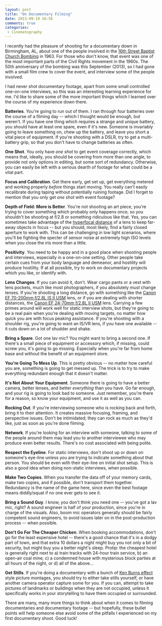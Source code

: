 ```yaml
---
layout: post
title: "On Documentary Filming"
date: 2013-09-19 16:58
comments: true
categories: 
 - Cinematography
---
```


I recently had the pleasure of shooting for a documentary down in
Birmingham, AL, about one of the people involved in the 
[16th Street Baptist Church Bombing](http://www.nps.gov/nr/travel/civilrights/al11.htm)
in 1963. For those who don't know, that event was one of the most
important parts of the Civil Rights movement in the 1960s. The
50th anniversary of the bombing was this September (2013), so I had
gone with a small film crew to cover the event, and interview some of
the people involved.

I had never shot documentary footage, apart from some small controlled
one-on-one interviews, so this was an interesting learning experience for
me. I'd like to share some of the more important things which I learned
over the course of my experience down there.

**Batteries**. You're going to run out of them. I ran through four batteries
over the course of a filming day -- which I thought would be enough, but
weren't. If you have one thing which requires a strange and unique battery,
you should have at least one spare, even if it's new. Someone is invariably
going to leave something on, chew up the battery, and leave you short a
vital piece of equipment. If you're shooting with a DSLR, try to get a
multi-battery grip, so that you don't have to change batteries as often.

**One Shot**. You only have *one shot* to get event coverage correctly,
which means that, ideally, you should be covering from more than one angle,
to provide not only options in editing, but some sort of redundancy.
Otherwise, you can easily be left with a serious dearth of footage for
what could be a vital part.

**Focus and Calibration**. Get there early, get set up, get everything
metered and working properly *before* things start moving. You really can't
easily recalibrate during taping without potentially ruining footage. Did
I forget to mention that you only get *one shot* with event footage?

**Depth of Field: More is Better**. You're not shooting an art piece, you're
trying to cover something which probably only happens once, so you shouldn't
be shooting at f/2.8 or something ridiculous like that. Yes, you can sometimes
take advantage of the [hyperfocal distance](http://en.wikipedia.org/wiki/Hyperfocal_distance)
of a lens to keep far-away objects in focus -- but you should, most likely,
find a fairly closed aperture to work with. This can be challenging in low
light scenarios, where you'll be fighting the specter of sensor noise at
extremely high ISO levels when you close the iris more than a little.

**Positivity**. You need to be happy and in a good place when shooting people
and interviews, especially in a one-on-one setting. Other people take certain
cues from your body language and demeanor, and hostility will produce
hostility. If at all possible, try to work on documentary projects which you
like, or identify with.

**Lens Changes**. If you can avoid it, don't. Wear cargo pants or a vest with
lens pockets, much like most photographers, if you absolutely *must* change
lenses. If you're shooting a long distance, go with something like the
[Canon EF 70-200mm f/2.8L IS II USM](http://amzn.to/14nI8Cm) lens, or if you
are dealing with shorter distances, the
[Canon EF 24-70mm f/2.8L II USM](http://amzn.to/189gQmi) lens. Carrying a few
primes around will work well for static interview shots, but they're going to
be a real pain when you're dealing with moving targets, no matter how quick
you are with focus peaking assistance. If you're shooting with a shoulder rig,
you're going to want an IS/VR lens, if you have one available -- it cuts down
on a lot of shudder and shake.

**Bring a Spare**. Got one lav mic? You might want to bring a second one.
If there's a small piece of equipment or accessory which, if missing, could
screw you, it's going to go missing. Especially when you're far from home
base and without the benefit of an equipment store.

**You're Going To Mess Up**. This is pretty obvious -- no matter how careful
you are, something is going to get messed up. The trick is to try to make
everything redundant enough that it doesn't matter.

**It's Not About Your Equipment**. Someone there is going to have a better
camera, better lenses, and better *everything* than you have. Go far enough,
and your rig is going to look bad to someone. Just remember, you're there for
a reason, so know your equipment, and use it as well as you can.

**Rocking Out**. If you're interviewing someone who is rocking back and forth,
bring it to their attention. It creates massive focusing, framing, and
perspective issues. Don't be intimidated; they can rock as much as they'd
like, just as soon as you're done filming.

**Network**. If you're looking for an interview with someone, talking to
some of the people around them may lead you to another interviewee who may
produce even better results. There's no cost associated with being polite.

**Respect the Eyeline**. For static interviews, don't shoot up or down on
someone's eye-line unless you are trying to indicate something about that
person. You should be even with their eye-line on initial shot setup. This
is also a good idea when doing non-static interviews, when possible.

**Make Two Copies**. When you transfer the data off of your memory cards,
make two copies, and if possible, don't transport them together. Redundancy
is the name of the game here, since even the best footage means diddly/squat
if no one ever gets to see it.

**Bring a Sound Guy**. I know, you don't think you need one -- you've got a
lav mic, right? A sound engineer is half of your production, since you're in
charge of the visuals. Also, boom mic operators generally should be fairly
competent sound engineers, to avoid issues later on in the post-production
process -- when possible.

**Don't Go For The Cheaper Chicken**. When booking accommodations, don't go
for the least expensive hotel -- there's a good chance that it's in a dodgy
part of town, and that extra 10 dollars a night might buy you not only a
bit of security, but might buy you a better night's sleep. Protip: the
cheapest hotel is generally right next to a) train tracks with 24-hour train
service, b) an open-air coal mine, c) a condemned house with mysterious
block parties at all hours of the night, or d) all of the above...

**Get Stills**. If you're doing a documentary with a bunch of
[Ken Burns effect](http://en.wikipedia.org/wiki/Ken_Burns_effect) style
picture montages, you should try to either take stills yourself, or have
another camera operator capture some for you. If you can, attempt to take
pictures of landmarks or buildings when they are not occupied, unless it
specifically works in your storytelling to have them occupied or surrounded.

There are many, many more things to think about when it comes to filming
documentaries and documentary footage -- but hopefully, these bullet points
will help someone else avoid some of the pitfalls I experienced on my first
documentary shoot. Good luck!

